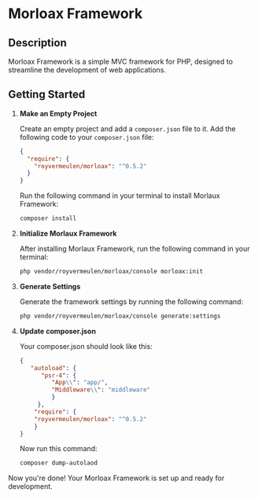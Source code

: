 # Morloax Framework

## Description
Morloax Framework is a simple MVC framework for PHP, designed to streamline the development of web applications.

## Getting Started

1. **Make an Empty Project**

   Create an empty project and add a `composer.json` file to it. Add the following code to your `composer.json` file:

    ```json
    {
      "require": {
        "royvermeulen/morloax": "^0.5.2"
      }
    }
    ```

   Run the following command in your terminal to install Morlaux Framework:

    ```bash
    composer install
    ```

2. **Initialize Morlaux Framework**

   After installing Morlaux Framework, run the following command in your terminal:

    ```bash
    php vendor/royvermeulen/morloax/console morloax:init
    ```

3. **Generate Settings**

   Generate the framework settings by running the following command:

    ```bash
    php vendor/royvermeulen/morloax/console generate:settings
    ```

4. **Update composer.json**
    
    Your composer.json should look like this:
   ```json
   {
      "autoload": {
         "psr-4": {
            "App\\": "app/",
            "Middleware\\": "middleware"
            }
        },
       "require": {
       "royvermeulen/morloax": "^0.5.2"
       }
   }
    ```
   Now run this command:
   ```bash 
   composer dump-autolaod
    ```

Now you're done! Your Morloax Framework is set up and ready for development.
